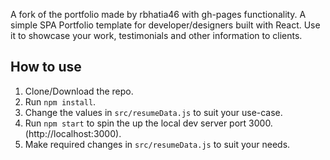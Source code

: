 A fork of the portfolio made by rbhatia46 with gh-pages functionality. A simple SPA Portfolio template for developer/designers built with React. Use it to showcase your work, testimonials and other information to clients.

## How to use
1. Clone/Download the repo.
2. Run  ``` npm install ```.
3. Change the values in ```src/resumeData.js``` to suit your use-case.
4. Run ```npm start``` to spin the up the local dev server port 3000.(http://localhost:3000).
5. Make required changes in ```src/resumeData.js``` to suit your needs.

